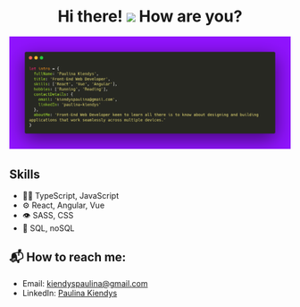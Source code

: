 <h1 align="center">Hi there! <img src="https://raw.githubusercontent.com/MartinHeinz/MartinHeinz/master/wave.gif" width="30px"> How are you?</h1>

![Introduction](https://github.com/paulinakiendys/paulinakiendys/blob/main/assets/carbon.png)

## Skills
- 👨‍💻 TypeScript, JavaScript
- ⚙️ React, Angular, Vue
- 👁️ SASS, CSS
- 💽 SQL, noSQL

## 📬 How to reach me:

- Email: [kiendyspaulina@gmail.com](mailto://kiendyspaulina@gmail.com)
- LinkedIn: [Paulina Kiendys](https://linkedin.com/in/paulina-kiendys)
